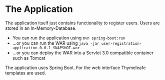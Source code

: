 The Application
==========

The application itself just contains functionality to register users. Users are stored in an In-Memory-Database.

- You can run the application using `mvn spring-boot:run`
- ...or you can run the WAR using `java -jar user-registration-application-0.0.1-SNAPSHOT.war`
- ...or you can deploy the WAR into a Servlet 3.0 compatible container such as Tomcat

The application uses Spring Boot. For the web interface Thymeleafe templates are used.
